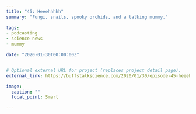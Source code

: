 ```yaml
---
title: "45: Heeehhhhh"
summary: "Fungi, snails, spooky orchids, and a talking mummy."
  
tags:
- podcasting
- science news
- mummy

date: "2020-01-30T00:00:00Z"


# Optional external URL for project (replaces project detail page).
external_link: https://buffstalkscience.com/2020/01/30/episode-45-heeehhhhh/

image:
  caption: ""
  focal_point: Smart

---
```

